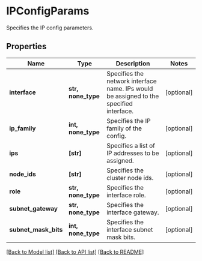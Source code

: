 # IPConfigParams

Specifies the IP config parameters.

## Properties
Name | Type | Description | Notes
------------ | ------------- | ------------- | -------------
**interface** | **str, none_type** | Specifies the network interface name. IPs would be assigned to the specified interface. | [optional] 
**ip_family** | **int, none_type** | Specifies the IP family of the config. | [optional] 
**ips** | **[str]** | Specifies a list of IP addresses to be assigned. | [optional] 
**node_ids** | **[str]** | Specifies the cluster node ids. | [optional] 
**role** | **str, none_type** | Specifies the interface role. | [optional] 
**subnet_gateway** | **str, none_type** | Specifies the interface gateway. | [optional] 
**subnet_mask_bits** | **int, none_type** | Specifies the interface subnet mask bits. | [optional] 

[[Back to Model list]](../README.md#documentation-for-models) [[Back to API list]](../README.md#documentation-for-api-endpoints) [[Back to README]](../README.md)


